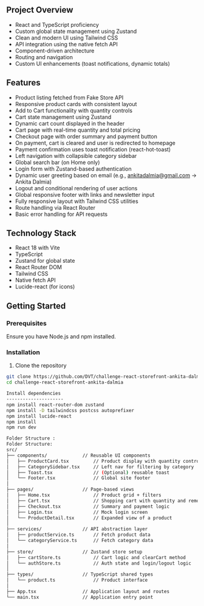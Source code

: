 ## Project Overview

- React and TypeScript proficiency
- Custom global state management using Zustand
- Clean and modern UI using Tailwind CSS
- API integration using the native fetch API
- Component-driven architecture
- Routing and navigation
- Custom UI enhancements (toast notifications, dynamic totals)

## Features

- Product listing fetched from Fake Store API
- Responsive product cards with consistent layout
- Add to Cart functionality with quantity controls
- Cart state management using Zustand
- Dynamic cart count displayed in the header
- Cart page with real-time quantity and total pricing
- Checkout page with order summary and payment button
- On payment, cart is cleared and user is redirected to homepage
- Payment confirmation uses toast notification (react-hot-toast)
- Left navigation with collapsible category sidebar
- Global search bar (on Home only)
- Login form with Zustand-based authentication
- Dynamic user greeting based on email (e.g., ankitadalmia@gmail.com → Ankita Dalmia)
- Logout and conditional rendering of user actions
- Global responsive footer with links and newsletter input
- Fully responsive layout with Tailwind CSS utilities
- Route handling via React Router
- Basic error handling for API requests


## Technology Stack

- React 18 with Vite
- TypeScript
- Zustand for global state
- React Router DOM
- Tailwind CSS
- Native fetch API
- Lucide-react (for icons)

## Getting Started

### Prerequisites

Ensure you have Node.js and npm installed.

### Installation

1. Clone the repository

```bash
git clone https://github.com/DVT/challenge-react-storefront-ankita-dalmia.git
cd challenge-react-storefront-ankita-dalmia

Install dependencies
---------------------
npm install react-router-dom zustand
npm install -D tailwindcss postcss autoprefixer
npm install lucide-react
npm install
npm run dev

Folder Structure :
Folder Structure:
src/
├── components/             // Reusable UI components
│   ├── ProductCard.tsx         // Product display with quantity control
│   ├── CategorySidebar.tsx     // Left nav for filtering by category
│   ├── Toast.tsx               // (Optional) reusable toast
│   └── Footer.tsx              // Global site footer
│
├── pages/                  // Page-based views
│   ├── Home.tsx                // Product grid + filters
│   ├── Cart.tsx                // Shopping cart with quantity and removal
│   ├── Checkout.tsx            // Summary and payment logic
│   ├── Login.tsx               // Mock login screen
│   └── ProductDetail.tsx       // Expanded view of a product
│
├── services/               // API abstraction layer
│   ├── productService.ts       // Fetch product data
│   └── categoryService.ts      // Fetch category data
│
├── store/                  // Zustand store setup
│   ├── cartStore.ts            // Cart logic and clearCart method
│   └── authStore.ts            // Auth state and login/logout logic
│
├── types/                  // TypeScript shared types
│   └── product.ts              // Product interface
│
├── App.tsx                 // Application layout and routes
└── main.tsx                // Application entry point
